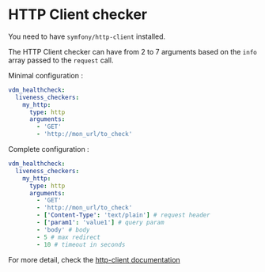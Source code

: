 # HTTP Client checker

You need to have `symfony/http-client` installed.

The HTTP Client checker can have from 2 to 7 arguments based on the `info` array passed to the `request` call.

Minimal configuration :

```yaml
vdm_healthcheck:
  liveness_checkers:
    my_http:
      type: http
      arguments:
        - 'GET'
        - 'http://mon_url/to_check'
```

Complete configuration :

```yaml
vdm_healthcheck:
  liveness_checkers:
    my_http:
      type: http
      arguments:
        - 'GET'
        - 'http://mon_url/to_check'
        - ['Content-Type': 'text/plain'] # request header 
        - ['param1': 'value1'] # query param
        - 'body' # body
        - 5 # max redirect
        - 10 # timeout in seconds
```

For more detail, check the [http-client documentation](https://symfony.com/doc/current/http_client.html#making-requests)